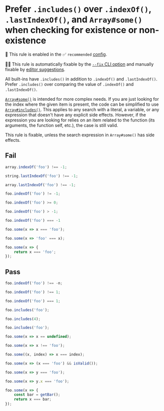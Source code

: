 # Prefer `.includes()` over `.indexOf()`, `.lastIndexOf()`, and `Array#some()` when checking for existence or non-existence

💼 This rule is enabled in the ✅ `recommended` [config](https://github.com/sindresorhus/eslint-plugin-unicorn#preset-configs).

🔧💡 This rule is automatically fixable by the [`--fix` CLI option](https://eslint.org/docs/latest/user-guide/command-line-interface#--fix) and manually fixable by [editor suggestions](https://eslint.org/docs/latest/use/core-concepts#rule-suggestions).

<!-- end auto-generated rule header -->
<!-- Do not manually modify this header. Run: `npm run fix:eslint-docs` -->

All built-ins have `.includes()` in addition to `.indexOf()` and `.lastIndexOf()`. Prefer `.includes()` over comparing the value of `.indexOf()` and `.lastIndexOf()`.

[`Array#some()`](https://developer.mozilla.org/en-US/docs/Web/JavaScript/Reference/Global_Objects/Array/some) is intended for more complex needs. If you are just looking for the index where the given item is present, the code can be simplified to use [`Array#includes()`](https://developer.mozilla.org/en-US/docs/Web/JavaScript/Reference/Global_Objects/Array/includes). This applies to any search with a literal, a variable, or any expression that doesn't have any explicit side effects. However, if the expression you are looking for relies on an item related to the function (its arguments, the function self, etc.), the case is still valid.

This rule is fixable, unless the search expression in `Array#some()` has side effects.

## Fail

```js
array.indexOf('foo') !== -1;
```

```js
string.lastIndexOf('foo') !== -1;
```

```js
array.lastIndexOf('foo') !== -1;
```

```js
foo.indexOf('foo') != -1;
```

```js
foo.indexOf('foo') >= 0;
```

```js
foo.indexOf('foo') > -1;
```

```js
foo.indexOf('foo') === -1
```

```js
foo.some(x => x === 'foo');
```

```js
foo.some(x => 'foo' === x);
```

```js
foo.some(x => {
	return x === 'foo';
});
```

## Pass

```js
foo.indexOf('foo') !== -n;
```

```js
foo.indexOf('foo') !== 1;
```

```js
foo.indexOf('foo') === 1;
```

```js
foo.includes('foo');
```

```js
foo.includes(4);
```

```js
foo.includes('foo');
```

```js
foo.some(x => x == undefined);
```

```js
foo.some(x => x !== 'foo');
```

```js
foo.some((x, index) => x === index);
```

```js
foo.some(x => (x === 'foo') && isValid());
```

```js
foo.some(x => y === 'foo');
```

```js
foo.some(x => y.x === 'foo');
```

```js
foo.some(x => {
	const bar = getBar();
	return x === bar;
});
```

